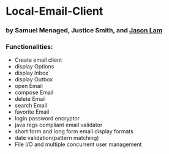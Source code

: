 # Local-Email-Client
### by Samuel Menaged, Justice Smith, and [Jason Lam](https://github.com/jasonmlam)

### Functionalities:
- Create email client
- display Options
- display Inbox
- display Outbox
- open Email
- compose Email
- delete Email
- search Email
- favorite Email
- login password encryptor
- java regs compliant email validator 
- short form and long form email display formats
- date validation(pattern matching)
- File I/O and multiple concurrent user management
